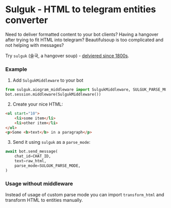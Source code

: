 Sulguk - HTML to telegram entities converter
================================================

Need to deliver formatted content to your bot clients?
Having a hangover after trying to fit HTML into telegram? 
Beautifulsoup is too complicated and not helping with messages?

Try `sulguk` (술국, a hangover soup) - [delviered since 1800s](https://en.wikipedia.org/wiki/Food_delivery).

### Example

1. Add `SulgukMiddleware` to your bot
```python
from sulguk.aiogram_middleware import SulgukMiddleware, SULGUK_PARSE_MODE
bot.session.middleware(SulgukMiddleware())
```

2. Create your nice HTML:
```html
<ol start="10">
    <li>some item</li>
    <li>other item</li>
</ol>
<p>Some <b>text</b> in a paragraph</p>
```

3. Send it using `sulguk` as a `parse_mode`:
```python
await bot.send_message(
    chat_id=CHAT_ID,
    text=raw_html,
    parse_mode=SULGUK_PARSE_MODE,
)
```


### Usage without middleware

Instead of usage of custom parse mode you can import `transform_html` and transform HTML to entities manually.